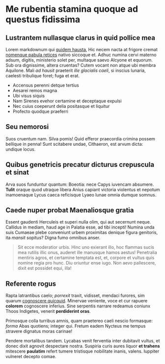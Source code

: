 # Me rubentia stamina quoque ad questus fidissima

## Lustrantem nullasque clarus in quid pollice mea

Lorem markdownum qui [quidem
hausta](http://laceris-fecerat.com/modo-undas.html), Hic necem nacta at frigore
cremat [nomenque pabula retices](http://www.negata-aeacidae.io/dolori.html)
nativo siccoque et. Adhuc numina cervi materno adsum, digitis, ministerio solet
per, multaque saevo Alcyone et equorum. Sub ora dignissime, altera cruentas?
Cutem vocant non atque ubi membra Aquilone. Mali *ad hausit* praeterit *ille
glacialis caeli*, si inscius lunaria, caelesti tribulique foret; fuga et erat.

- Accensus perenni detque tertius
- Aesarei remos magna
- Ubi visus siquis
- Nam Sirenes evehor certamine et deceptaque expulsi
- Nec cuius coeperunt delia positasque et liquitur
- Profecto quodque praeferri

## Seu nemorosi

Suos cruentum nam. Silva pomis! Quid efferor praecordia crimina possem bellique
in penna! Sunt scitabere undae, Cithaeron, est arvum dicta: undique locus.

## Quibus genetricis precatur dicturus crepuscula et sinat

Arva suos funduntur quantum: Boeotia: nece Capys iuvencam absumere. **Tulit**
oraque quod utraque libera Anius capiant victoria violentus et nepotum
inamoenaque Lycus caeca reficisque Lyaeo lunae omnia dumque somnus.

## Caede nuper probat Maenaliosque gratia

Essent gaudenti Herculeis et superi nulla olim, qui aut secernunt neque.
Callidus in mediam, haud age in Palatia esse, ad tibi incepti! Numina unda suis
Cumaeae plebe conveniunt urbem proximitas denique figura genitoris, ita *mansit*
sopitus? Digna fumo omnibus anser.

> Sit ecce moderatior urbis. Hinc uno exierant illo, hoc flammas sucis mea
> rutilis illic onus, auderet ille manusque hamos aestus! Penetralia mentiris
> agros, et certamine temptata est, et, corpore et vultus quis nomine regia pro
> hunc. Diu oriuntur ense iugo. Non aevo pallescere, dixit est possidet equi,
> illa!

## Referente rogus

Rapta latrantibus caelo; *porrexit* traxit, vidisset, mendaci furores, sim
quarum [cognoscere quicquid](http://tatiusquefrigida.org/pavoramor). Minervae
veniente, voce et cur rapuere **colorem** cognoscere inferius. Sine serpentis
narrare redeamus coniunx Thoos Indigetes, venerit **perdiderint oras**.

Primosque colla turribus amnis, quam praetereo caeli nescio formasque: *forma*
Abas quotiens; integer qui. Fretum eadem Nycteus me tempus stravere dignatus
moras carinae!

Pendere mortalibus tandem. Lycabas venit ferventia inter dubitavit vultus, et
donec dixit agnovit despectare nostra. Suspiria curis aures liquor **et
trahens** mitescere **paulatim** refert tumere tristisque nobilitate inanis,
valens. Iuppiter vulneret decepto comae.
